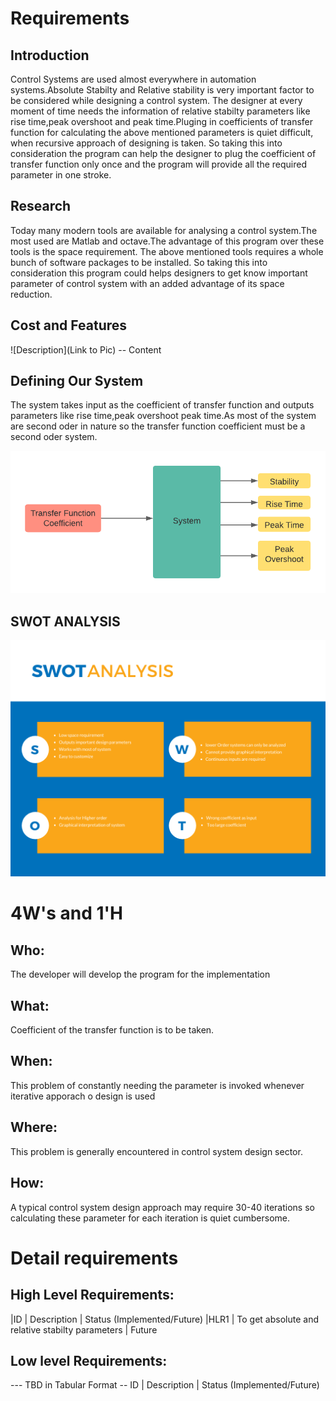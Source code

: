# Requirements
## Introduction
Control Systems are used almost everywhere in automation systems.Absolute Stabilty and Relative stability is very important factor to be considered while designing a control system. The designer at every moment of time needs the information of relative stabilty parameters like rise time,peak overshoot and peak time.Pluging in coefficients  of transfer function for calculating the above mentioned parameters is quiet difficult, when recursive approach of designing is taken. So taking this into consideration the program can help the designer to plug the coefficient of transfer function only once and the program will provide all the required parameter in one stroke.
 

## Research
Today many modern tools are available for analysing a control system.The most used are Matlab and octave.The advantage of this program over these tools is the space requirement. The above mentioned tools requires a whole bunch of software packages to be installed. So taking this into consideration this program could helps designers to get know important parameter of control system with an added advantage of its space reduction.


## Cost and Features
![Description](Link to Pic)
-- Content 

## Defining Our System
The system takes input as the coefficient of transfer function and outputs parameters like rise time,peak overshoot peak time.As most of the system are second oder in nature so the transfer function coefficient must be a second oder system.
<p align="center">
  <img src="https://github.com/pramanikpatel/Analyse_Control_System/blob/main/1_Requirements/Block_Diagram.png" />
</p>


## SWOT ANALYSIS
<p align="center">
  <img src="https://github.com/pramanikpatel/Analyse_Control_System/blob/main/1_Requirements/SWOT.png" />
</p>


# 4W&#39;s and 1&#39;H

## Who:

The developer will develop the program for the implementation

## What:

Coefficient of the transfer function is to be taken.

## When:

This problem of constantly needing the parameter is invoked whenever iterative apporach o design is used

## Where:

This problem is generally encountered in control system design sector.

## How:
A typical control system design approach may require 30-40 iterations so calculating these parameter for each iteration is quiet cumbersome.

# Detail requirements
## High Level Requirements:

 |ID | Description | Status (Implemented/Future)
 |HLR1 | To get absolute and relative stabilty parameters | Future


##  Low level Requirements:
--- TBD in Tabular Format 
-- ID | Description | Status (Implemented/Future)
